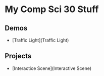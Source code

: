 # My Comp Sci 30 Stuff
## Demos
- [Traffic Light](Traffic Light)


## Projects
- [Interactice Scene](Interactive Scene)
